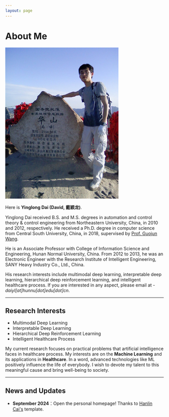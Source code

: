 ```yaml
---
layout: page
---
```


# About Me

<img src="dai.jpg" class="floatpic" width="360" height="480">

Here is **Yinglong Dai (David, 戴颖龙)**.

Yinglong Dai received B.S. and M.S. degrees in automation and control theory & control engineering from Northeastern University, China, in 2010 and 2012, respectively. He received a Ph.D. degree in computer science from Central South University, China, in 2018, supervised by [Prof. Guojun Wang](https://trust.gzhu.edu.cn/faculty/~csgjwang/index.html). 

He is an Associate Professor with College of Information Science and Engineering, Hunan Normal University, China. From 2012 to 2013, he was an Electronic Engineer with the Research Institute of Intelligent Engineering, SANY Heavy Industry Co., Ltd., China. 

His research interests include multimodal deep learning, interpretable deep learning, hierarchical deep reinforcement learning, and intelligent healthcare process. If you are interested in any aspect, please email at - *daiyl[at]hunnu[dot]edu[dot]cn*.

<!-- ## Academic Background

- **Sep 2013 - June 2018:** Central South University (PhD, supervised by [Prof. Guojun Wang](https://trust.gzhu.edu.cn/faculty/~csgjwang/index.html))
- **Sep 2010 - June 2012:** Northestern University (MS, supervised by [Prof. Xianwen Gao](https://www.csauthors.net/xianwen-gao/))
- **Sep 2006 - June 2010:** Northestern University at Qinhuangdao (BS)
-->
---

## Research Interests

- Multimodal Deep Learning
- Interpretable Deep Learning
- Hierarchical Deep Reinforcement Learning
- Intelligent Healthcare Process

My current research focuses on practical problems that artificial intelligence faces in healthcare process. My interests are on the **Machine Learning** and its applications in **Healthcare**. In a word, advanced technologies like ML positively influence the life of everybody.  I wish to devote my talent to this meaningful cause and bring well-being to society.

---

## News and Updates

- **September 2024**：Open the personal homepage! Thanks to [Hanlin Cai's](https://caihanlin.com/) template.

